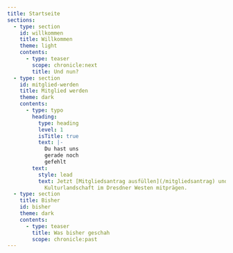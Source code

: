 ```yaml
---
title: Startseite
sections:
  - type: section
    id: willkommen
    title: Willkommen
    theme: light
    contents:
      - type: teaser
        scope: chronicle:next
        title: Und nun?
  - type: section
    id: mitglied-werden
    title: Mitglied werden
    theme: dark
    contents:
      - type: typo
        heading:
          type: heading
          level: 1
          isTitle: true
          text: |-
            Du hast uns
            gerade noch
            gefehlt
        text:
          style: lead
          text: Jetzt [Mitgliedsantrag ausfüllen](/mitgliedsantrag) und ein Stück
            Kulturlandschaft im Dresdner Westen mitprägen.
  - type: section
    title: Bisher
    id: bisher
    theme: dark
    contents:
      - type: teaser
        title: Was bisher geschah
        scope: chronicle:past
---
```

